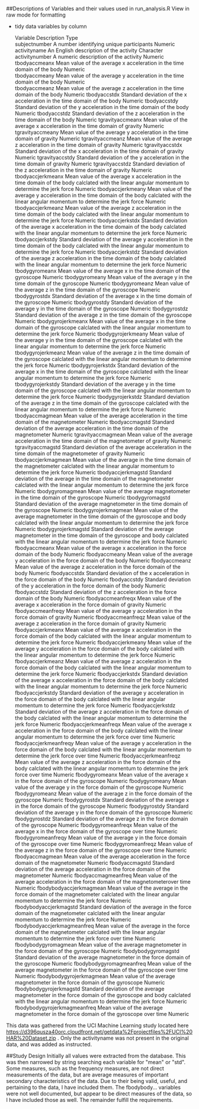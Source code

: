 ##Descriptions of Variables and their values used in run_analysis.R
View in raw mode for formatting
* tidy data variables by column

  Variable                                          Description                                                                                                                                      Type        
subjectnumber                  A number identifying unique participants                                                                                                                            Numeric     
activityname                   An English description of the activity                                                                                                                              Character   
activitynumber                 A numeric description of the activity                                                                                                                               Numeric     
tbodyaccmeanx                  Mean value of the average x acceleration in the time domain of the body                                                                                             Numeric     
tbodyaccmeany                  Mean value of the average y acceleration in the time domain of the body                                                                                             Numeric     
tbodyaccmeanz                  Mean value of the average z acceleration in the time domain of the body                                                                                             Numeric
tbodyaccstdx                   Standard deviation of the x acceleration in the time domain of the body                                                                                             Numeric
tbodyaccstdy                   Standard deviation of the y acceleration in the time domain of the body                                                                                             Numeric
tbodyaccstdz                   Standard deviation of the z acceleration in the time domain of the body                                                                                             Numeric
tgravityaccmeanx               Mean value of the average x acceleration in the time domain of gravity                                                                                              Numeric
tgravityaccmeany               Mean value of the average y acceleration in the time domain of gravity                                                                                              Numeric
tgravityaccmeanz               Mean value of the average z acceleration in the time domain of gravity                                                                                              Numeric
tgravityaccstdx                Standard deviation of the x acceleration in the time domain of gravity                                                                                              Numeric
tgravityaccstdy                Standard deviation of the y acceleration in the time domain of gravity                                                                                              Numeric
tgravityaccstdz                Standard deviation of the z acceleration in the time domain of gravity                                                                                              Numeric
tbodyaccjerkmeanx              Mean value of the average x acceleration in the time domain of the body calclated with the linear angular momentum to determine the jerk force                      Numeric
tbodyaccjerkmeany              Mean value of the average y acceleration in the time domain of the body calclated with the linear angular momentum to determine the jerk force                      Numeric
tbodyaccjerkmeanz              Mean value of the average z acceleration in the time domain of the body calclated with the linear angular momentum to determine the jerk force                      Numeric
tbodyaccjerkstdx               Standard deviation of the average x acceleration in the time domain of the body calclated with the linear angular momentum to determine the jerk force              Numeric
tbodyaccjerkstdy               Standard deviation of the average y acceleration in the time domain of the body calclated with the linear angular momentum to determine the jerk force              Numeric
tbodyaccjerkstdz               Standard deviation of the average z acceleration in the time domain of the body calclated with the linear angular momentum to determine the jerk force              Numeric
tbodygyromeanx                 Mean value of the average x in the time domain of the gyroscope                                                                                                     Numeric
tbodygyromeany                 Mean value of the average y in the time domain of the gyroscope                                                                                                     Numeric
tbodygyromeanz                 Mean value of the average z in the time domain of the gyroscope                                                                                                     Numeric
tbodygyrostdx                  Standard deviation of the average x in the time domain of the gyroscope                                                                                             Numeric
tbodygyrostdy                  Standard deviation of the average y in the time domain of the gyroscope                                                                                             Numeric
tbodygyrostdz                  Standard deviation of the average z in the time domain of the gyroscope                                                                                             Numeric
tbodygyrojerkmeanx             Mean value of the average x in the time domain of the gyroscope calclated with the linear angular momentum to determine the jerk force                              Numeric
tbodygyrojerkmeany             Mean value of the average y in the time domain of the gyroscope calclated with the linear angular momentum to determine the jerk force                              Numeric
tbodygyrojerkmeanz             Mean value of the average z in the time domain of the gyroscope calclated with the linear angular momentum to determine the jerk force                              Numeric
tbodygyrojerkstdx              Standard deviation of the average x in the time domain of the gyroscope calclated with the linear angular momentum to determine the jerk force                      Numeric
tbodygyrojerkstdy              Standard deviation of the average y in the time domain of the gyroscope calclated with the linear angular momentum to determine the jerk force                      Numeric
tbodygyrojerkstdz              Standard deviation of the average z in the time domain of the gyroscope calclated with the linear angular momentum to determine the jerk force                      Numeric
tbodyaccmagmean                Mean value of the average acceleration in the time domain of the magnetometer                                                                                       Numeric
tbodyaccmagstd                 Standard deviation of the average acceleration in the time domain of the magnetometer                                                                               Numeric
tgravityaccmagmean             Mean value of the average acceleration in the time domain of the magnetometer of gravity                                                                            Numeric
tgravityaccmagstd              Standard deviation of the average acceleration in the time domain of the magnetometer of gravity                                                                    Numeric
tbodyaccjerkmagmean            Mean value of the average in the time domain of the magnetometer calclated with the linear angular momentum to determine the jerk force                             Numeric
tbodyaccjerkmagstd             Standard deviation of the average in the time domain of the magnetometer calclated with the linear angular momentum to determine the jerk force                     Numeric
tbodygyromagmean               Mean value of the average magnetometer in the time domain of the gyroscope                                                                                          Numeric
tbodygyromagstd                Standard deviation of the average magnetometer in the time domain of the gyroscope                                                                                  Numeric
tbodygyrojerkmagmean           Mean value of the average magnetometer in the time domain of the gyroscope and body calclated with the linear angular momentum to determine the jerk force          Numeric
tbodygyrojerkmagstd            Standard deviation of the average magnetometer in the time domain of the gyroscope and body calclated with the linear angular momentum to determine the jerk force  Numeric
fbodyaccmeanx                  Mean value of the average x acceleration in the force domain of the body                                                                                            Numeric
fbodyaccmeany                  Mean value of the average y acceleration in the force domain of the body                                                                                            Numeric
fbodyaccmeanz                  Mean value of the average z acceleration in the force domain of the body                                                                                            Numeric
fbodyaccstdx                   Standard deviation of the x acceleration in the force domain of the body                                                                                            Numeric
fbodyaccstdy                   Standard deviation of the y acceleration in the force domain of the body                                                                                            Numeric
fbodyaccstdz                   Standard deviation of the z acceleration in the force domain of the body                                                                                            Numeric
fbodyaccmeanfreqx              Mean value of the average x acceleration in the force domain of gravity                                                                                             Numeric
fbodyaccmeanfreqy              Mean value of the average y acceleration in the force domain of gravity                                                                                             Numeric
fbodyaccmeanfreqz              Mean value of the average z acceleration in the force domain of gravity                                                                                             Numeric
fbodyaccjerkmeanx              Mean value of the average x acceleration in the force domain of the body calclated with the linear angular momentum to determine the jerk force                     Numeric
fbodyaccjerkmeany              Mean value of the average y acceleration in the force domain of the body calclated with the linear angular momentum to determine the jerk force                     Numeric
fbodyaccjerkmeanz              Mean value of the average z acceleration in the force domain of the body calclated with the linear angular momentum to determine the jerk force                     Numeric
fbodyaccjerkstdx               Standard deviation of the average x acceleration in the force domain of the body calclated with the linear angular momentum to determine the jerk force             Numeric
fbodyaccjerkstdy               Standard deviation of the average y acceleration in the force domain of the body calclated with the linear angular momentum to determine the jerk force             Numeric
fbodyaccjerkstdz               Standard deviation of the average z acceleration in the force domain of the body calclated with the linear angular momentum to determine the jerk force             Numeric
fbodyaccjerkmeanfreqx          Mean value of the average x acceleration in the force domain of the body calclated with the linear angular momentum to determine the jerk force over time           Numeric
fbodyaccjerkmeanfreqy          Mean value of the average y acceleration in the force domain of the body calclated with the linear angular momentum to determine the jerk force over time           Numeric
fbodyaccjerkmeanfreqz          Mean value of the average z acceleration in the force domain of the body calclated with the linear angular momentum to determine the jerk force over time           Numeric
fbodygyromeanx                 Mean value of the average x in the force domain of the gyroscope                                                                                                    Numeric
fbodygyromeany                 Mean value of the average y in the force domain of the gyroscope                                                                                                    Numeric
fbodygyromeanz                 Mean value of the average z in the force domain of the gyroscope                                                                                                    Numeric
fbodygyrostdx                  Standard deviation of the average x in the force domain of the gyroscope                                                                                            Numeric
fbodygyrostdy                  Standard deviation of the average y in the force domain of the gyroscope                                                                                            Numeric
fbodygyrostdz                  Standard deviation of the average z in the force domain of the gyroscope                                                                                            Numeric
fbodygyromeanfreqx             Mean value of the average x in the force domain of the gyroscope over time                                                                                          Numeric
fbodygyromeanfreqy             Mean value of the average y in the force domain of the gyroscope over time                                                                                          Numeric
fbodygyromeanfreqz             Mean value of the average z in the force domain of the gyroscope over time                                                                                          Numeric
fbodyaccmagmean                Mean value of the average acceleration in the force domain of the magnetometer                                                                                      Numeric
fbodyaccmagstd                 Standard deviation of the average acceleration in the force domain of the magnetometer                                                                              Numeric
fbodyaccmagmeanfreq            Mean value of the average acceleration in the force domain of the magnetometerover time                                                                             Numeric
fbodybodyaccjerkmagmean        Mean value of the average in the force domain of the magnetometer calclated with the linear angular momentum to determine the jerk force                            Numeric
fbodybodyaccjerkmagstd         Standard deviation of the average in the force domain of the magnetometer calclated with the linear angular momentum to determine the jerk force                    Numeric
fbodybodyaccjerkmagmeanfreq    Mean value of the average in the force domain of the magnetometer calclated with the linear angular momentum to determine the jerk force over time                  Numeric
fbodybodygyromagmean           Mean value of the average magnetometer in the force domain of the gyroscope                                                                                         Numeric
fbodybodygyromagstd            Standard deviation of the average magnetometer in the force domain of the gyroscope                                                                                 Numeric
fbodybodygyromagmeanfreq       Mean value of the average magnetometer in the force domain of the gyroscope over time                                                                               Numeric
fbodybodygyrojerkmagmean       Mean value of the average magnetometer in the force domain of the gyroscope                                                                                         Numeric
fbodybodygyrojerkmagstd        Standard deviation of the average magnetometer in the force domain of the gyroscope and body calclated with the linear angular momentum to determine the jerk force Numeric
fbodybodygyrojerkmagmeanfreq   Mean value of the average magnetometer in the force domain of the gyroscope over time                                                                               Numeric

This data was gathered from the UCI Machine Learning study located here https://d396qusza40orc.cloudfront.net/getdata%2Fprojectfiles%2FUCI%20HAR%20Dataset.zip . Only the activityname was not present in the original data, and was added as instructed.

##Study Design
Initially all values were extracted from the database. This was then narrowed by string searching each variable for "mean" or "std". Some measures, such as the frequency measures, are not direct measurements of the data, but are average measures of important secondary characteristics of the data. Due to their being valid, useful, and pertaining to the data, I have included them. The fbodybody... variables were not well documented, but appear to be direct measures of the data, so I have included those as well. The remainder fulfill the requirements. 
